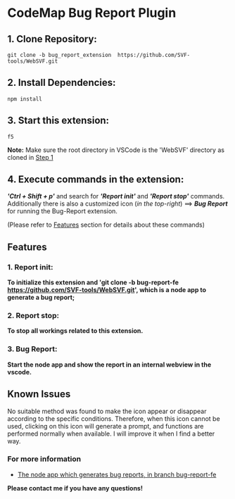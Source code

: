 # CodeMap Bug Report Plugin


## 1. Clone Repository:

```
git clone -b bug_report_extension  https://github.com/SVF-tools/WebSVF.git
```

## 2. Install Dependencies:

```
npm install
```

## 3. Start this extension:

```
f5
```
**Note:** Make sure the root directory in VSCode is the 'WebSVF' directory as cloned in [Step 1](https://github.com/SVF-tools/WebSVF/tree/bug_report_extension#1-clone-repository)

## 4. Execute commands in the extension:

***'Ctrl + Shift + p'*** and search for ***'Report init'*** and ***'Report stop'*** commands.
Additionally there is also a customized icon (*in the top-right*) ==> ***Bug Report*** for running the Bug-Report extension.

(Please refer to [Features](https://github.com/SVF-tools/WebSVF/tree/bug_report_extension#features) section for details about these commands)

## Features

### 1. Report init:
**To initialize this extension and 'git clone -b bug-report-fe https://github.com/SVF-tools/WebSVF.git', which is a node app to generate a bug report;**


### 2. Report stop:
**To stop all workings related to this extension.**


### 3. Bug Report:
**Start the node app and show the report in an internal webview in the vscode.**


## Known Issues

No suitable method was found to make the icon appear or disappear according to the specific conditions. Therefore, when this icon cannot be used, clicking on this icon will generate a prompt, and functions are performed normally when available.
I will improve it when I find a better way.

### For more information

* [The node app which generates bug reports, in branch bug-report-fe](https://github.com/SVF-tools/WebSVF.git)

**Please contact me if you have any questions!**

